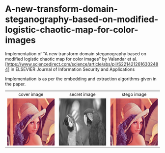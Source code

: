 # A-new-transform-domain-steganography-based-on-modified-logistic-chaotic-map-for-color-images

Implementation of "A new transform domain steganography based on modified logistic
chaotic map for color images" by Valandar et al.[https://www.sciencedirect.com/science/article/abs/pii/S2214212616302484] in ELSEVIER Journal of Information Security and Applications

Implementation is as per the embedding and extraction algorithms given in the paper.

<table>
  <tr>
    <td align="center">cover image</td>
     <td align="center">secret image</td>
     <td align="center">stego image</td>
  </tr>
  <tr>
    <td valign="top"><img src="lena.png"></td>
    <td valign="top"><img src="parrots.png"></td>
    <td valign="top"><img src="stego.png"></td>
  </tr>
 </table>
